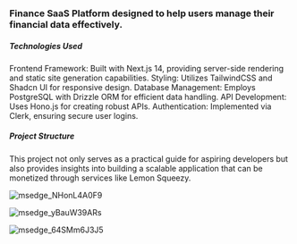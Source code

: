  ### Finance SaaS Platform designed to help users manage their financial data effectively.

##### Technologies Used
Frontend Framework: Built with Next.js 14, providing server-side rendering and static site generation capabilities.
Styling: Utilizes TailwindCSS and Shadcn UI for responsive design.
Database Management: Employs PostgreSQL with Drizzle ORM for efficient data handling.
API Development: Uses Hono.js for creating robust APIs.
Authentication: Implemented via Clerk, ensuring secure user logins.

##### Project Structure
This project not only serves as a practical guide for aspiring developers but also provides insights into building a scalable application that can be monetized through services like Lemon Squeezy.

![msedge_NHonL4A0F9](https://github.com/user-attachments/assets/2f054b02-55fe-41f7-ad64-e18070ca339d)

![msedge_yBauW39ARs](https://github.com/user-attachments/assets/f1b95eaf-f4e2-436b-8680-3c92f19d8060)

![msedge_64SMm6J3J5](https://github.com/user-attachments/assets/32e405e7-9262-43a9-acc5-769b19f6e17a)
